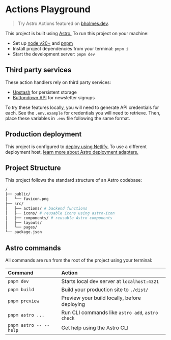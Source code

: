 # Actions Playground 

> Try Astro Actions featured on [bholmes.dev](https://bholmes.dev).

This project is built using [Astro.](https://astro.build) To run this project on your machine:

- Set up [node v20+](https://nodejs.org/en/download/package-manager) and [pnpm](https://pnpm.io/installation)
- Install project dependencies from your terminal: `pnpm i`
- Start the development server: `pnpm dev`

## Third party services

These action handlers rely on third party services:

- [Upstash](https://upstash.com/) for persistent storage
- [Buttondown API](https://docs.buttondown.email/api-introduction) for newsletter signups

To try these features locally, you will need to generate API credentials for each. See the `.env.example` for credentials you will need to retrieve. Then, place these variables in `.env` file following the same format.

## Production deployment

This project is configured to [deploy using Netlify.](https://www.netlify.com/blog/2016/09/29/a-step-by-step-guide-deploying-on-netlify/) To use a different deployment host, [learn more about Astro deployment adapters.](https://docs.astro.build/en/reference/adapter-reference/)

## Project Structure

This project follows the standard structure of an Astro codebase:

```bash
/
├── public/
│   └── favicon.png
├── src/
│   ├── actions/ # backend functions
│   ├── icons/ # reusable icons using astro-icon
│   ├── components/ # reusable Astro components
│   ├── layouts/
│   └── pages/
└── package.json
```

## Astro commands

All commands are run from the root of the project using your terminal:

| Command                   | Action                                           |
| :------------------------ | :----------------------------------------------- |
| `pnpm dev`             | Starts local dev server at `localhost:4321`      |
| `pnpm build`           | Build your production site to `./dist/`          |
| `pnpm preview`         | Preview your build locally, before deploying     |
| `pnpm astro ...`       | Run CLI commands like `astro add`, `astro check` |
| `pnpm astro -- --help` | Get help using the Astro CLI                     |


